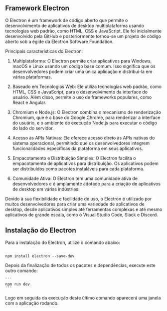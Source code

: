 ## Framework Electron

O Electron é um framework de código aberto que permite o desenvolvimento de aplicativos de desktop multiplataforma usando tecnologias web padrão, como HTML, CSS e JavaScript. Ele foi inicialmente desenvolvido pela GitHub e posteriormente tornou-se um projeto de código aberto sob a égide da Electron Software Foundation.

Principais características do Electron:

1. Multiplataforma: O Electron permite criar aplicativos para Windows, macOS e Linux usando um código base comum. Isso significa que os desenvolvedores podem criar uma única aplicação e distribuí-la em várias plataformas.

2. Baseado em Tecnologias Web: Ele utiliza tecnologias web padrão, como HTML, CSS e JavaScript, para o desenvolvimento da interface do usuário. Além disso, permite o uso de frameworks populares, como React e Angular.

3. Chromium e Node.js: O Electron combina o mecanismo de renderização Chromium, que é a base do Google Chrome, para renderizar a interface do usuário, e o ambiente de execução Node.js para executar o código do lado do servidor.

4. Acesso às APIs Nativas: Ele oferece acesso direto às APIs nativas do sistema operacional, permitindo que os desenvolvedores integrem funcionalidades específicas da plataforma em seus aplicativos.

5. Empacotamento e Distribuição Simples: O Electron facilita o empacotamento de aplicativos para distribuição. Os aplicativos podem ser distribuídos como pacotes instaláveis para cada plataforma.

6. Comunidade Ativa: O Electron tem uma comunidade ativa de desenvolvedores e é amplamente adotado para a criação de aplicativos de desktop em várias indústrias.

Devido à sua flexibilidade e facilidade de uso, o Electron é utilizado por muitos desenvolvedores para criar uma variedade de aplicativos de desktop, desde aplicativos simples até ferramentas complexas e até mesmo aplicativos de grande escala, como o Visual Studio Code, Slack e Discord.

## Instalação do Electron
Para a instalação do Electron, utilize o comando abaixo:

```

npm install electron --save-dev

```

Depois da finalização de todos os pacotes e dependências, execute este outro comando:
    
    ``` 
    npm run dev
    ```

Logo em seguida da execução deste último comando aparecerá uma janela com a aplicação rodando.